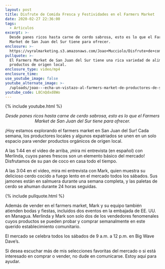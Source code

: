 ```yaml
---
layout: post
title: Disfrute de Comida Fresca y Festividades en el Farmers Market
date: 2020-02-27 22:36:00
tags:
  - Articulos
excerpt: >-
  Desde panes ricos hasta carne de cerdo sabrosa, esto es lo que el Farmers
  Market de San Juan del Sur tiene para ofrecer.
enclosure: >-
  https://vyralmarketing.s3.amazonaws.com/Joao+Mucciolo/Disfrute+de+comida+fresca+y+festividades+en+el+mercado+de+agricultores.mp4
pullquote: >-
  El Farmers Market de San Juan del Sur tiene una rica variedad de alimentos y
  productos de origen local.
enclosure_type: video/mp4
enclosure_time:
use_youtube_image: false
youtube_alternate_image: >-
  /uploads/joao---echa-un-vistazo-al-farmers-market-de-productores-de-san-juan-del-sur-youtube.jpg
youtube_code: L8CnQdxd8Wo
---
```


{% include youtube.html %}

<p style="text-align: center;"><em>Desde panes ricos hasta carne de cerdo sabrosa, esto es lo que el Farmers Market de San Juan del Sur tiene para ofrecer.</em></p>

&iexcl;Hoy estamos explorando el farmers market en San Juan del Sur\! Cada semana, los productores locales y algunos expatriados se unen en un solo espacio para vender productos org&aacute;nicos de origen local.

A las 1:44 en el video de arriba, &iexcl;mira mi entrevista (en espa&ntilde;ol) con Merlinda, cuyos panes frescos son un elemento b&aacute;sico del mercado\! Disfrutamos de su pan de coco en casa todo el tiempo.

A las 3:04 en el video, mira mi entrevista con Mark, quien muestra su delicioso cerdo cocido a fuego lento en el mercado todos los s&aacute;bados. Sus jamones est&aacute;n en salmuera durante una semana completa, y las paletas de cerdo se ahuman durante 24 horas seguidas.

{% include pullquote.html %}

Adem&aacute;s de vender en el farmers market, Mark y su equipo tambi&eacute;n atienden bodas y fiestas, incluidos dos eventos en la embajada de EE. UU. en Managua. Merlinda y Mark son solo dos de los vendedores fenomenales cuyos productos se pueden probar y comprar semanalmente en este querido establecimiento comunitario.

El mercado se celebra todos los s&aacute;bados de 9 a.m. a 12 p.m. en Big Wave Dave’s.

Si desea escuchar m&aacute;s de mis selecciones favoritas del mercado o si est&aacute; interesado en comprar o vender, no dude en comunicarse. Estoy aqui para ayudar.